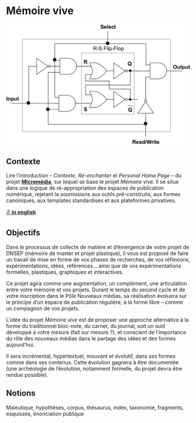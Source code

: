 # Mémoire vive

![A Binary cell (BC) for RAM memory](ram.png)

## Contexte

Lire l’introduction – _Contexte_, _Ré-enchanter_ et _Personal Home Page_ – du projet **[Micromédia](../micromedia)**, sur lequel se base le projet _Mémoire vive_. Il se situe dans une logique de ré-appropriation des espaces de publication numérique, rejetant la soumissions aux outils pré-construits, aux formes canoniques, aux templates standardisés et aux plateformes privatives.

[✌ **in english**](?en)

## Objectifs

Dans le processus de collecte de matière et d’émergence de votre projet de DNSEP (mémoire de master et projet plastique), il vous est proposé de faire un travail de mise en forme de vos phases de recherches, de vos réflexions, expérimentations, idées, références… ainsi que de vos expérimentations formelles, plastiques, graphiques et interactives.

Ce projet agira comme une augmentation, un complément, une articulation entre votre mémoire et vos projets. Durant le temps du second cycle et de votre inscription dans le Pôle Nouveaux médias, sa réalisation évoluera sur le principe d’un espace de publication régulière, à la forme libre – comme un compagnon de vos projets.

L’idée du projet _Mémoire vive_ est de proposer une approche alternative à la forme du traditionnel bloc-note, du carnet, du journal, soit un outil développé à votre mesure (fait sur mesure ?), et conscient de l’importance du rôle des nouveaux médias dans le partage des idées et des formes aujourd’hui. 

Il sera incrémental, hypertextuel, mouvant et évolutif, dans ses formes comme dans ses contenus. Cette évolution gagnera à être documentée (une archéologie de l’évolution, notamment formelle, du projet devra être rendue possible).

## Notions
Maïeutique, hypothèses, corpus, thésaurus, index, taxonomie, fragments, esquisses, énonciation publique
